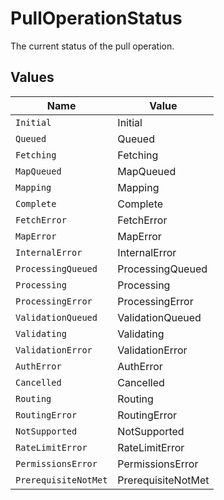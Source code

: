 # PullOperationStatus

The current status of the pull operation.


## Values

| Name                 | Value                |
| -------------------- | -------------------- |
| `Initial`            | Initial              |
| `Queued`             | Queued               |
| `Fetching`           | Fetching             |
| `MapQueued`          | MapQueued            |
| `Mapping`            | Mapping              |
| `Complete`           | Complete             |
| `FetchError`         | FetchError           |
| `MapError`           | MapError             |
| `InternalError`      | InternalError        |
| `ProcessingQueued`   | ProcessingQueued     |
| `Processing`         | Processing           |
| `ProcessingError`    | ProcessingError      |
| `ValidationQueued`   | ValidationQueued     |
| `Validating`         | Validating           |
| `ValidationError`    | ValidationError      |
| `AuthError`          | AuthError            |
| `Cancelled`          | Cancelled            |
| `Routing`            | Routing              |
| `RoutingError`       | RoutingError         |
| `NotSupported`       | NotSupported         |
| `RateLimitError`     | RateLimitError       |
| `PermissionsError`   | PermissionsError     |
| `PrerequisiteNotMet` | PrerequisiteNotMet   |